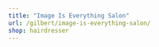 ```yaml
---
title: "Image Is Everything Salon"
url: /gilbert/image-is-everything-salon/
shop: hairdresser
---
```

